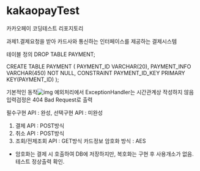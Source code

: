 # kakaopayTest
카카오페이 코딩테스트 리포지토리

과제1.결제요청을 받아 카드사와 통신하는 인터페이스를 제공하는 결제시스템

테이블 정의
DROP TABLE PAYMENT;

CREATE TABLE PAYMENT (
    PAYMENT_ID VARCHAR(20), 
    PAYMENT_INFO VARCHAR(450) NOT NULL,
    CONSTRAINT PAYMENT_ID_KEY PRIMARY KEY(PAYMENT_ID)
);

기본적인 동작![img](https://user-images.githubusercontent.com/48255013/123556147-859aab00-d7c4-11eb-8f19-1a235fa0ee3d.png)
예외처리에서 ExceptionHandler는 시간관계상 작성하지 않음
입력검정은 404 Bad Request로 출력

필수구현 API : 완성, 선택구현 API : 미완성
1. 결제 API : POST방식
2. 취소 API : POST방식
3. 조회/전제조회 API : GET방식
카드정보 암호화 방식 : AES
- 암호화는 결제 시 호출하여 DB에 저장하지만, 복호화는 구현 후 사용개소가 없음. 테스트 정상출력 확인.


